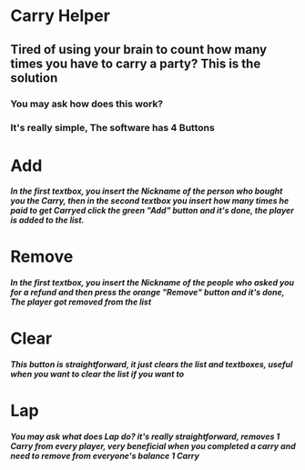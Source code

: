 # Carry Helper
## Tired of using your brain to count how many times you have to carry a party? This is the solution

### You may ask how does this work?

### It's really simple, The software has 4 Buttons
# Add
##### In the first textbox, you insert the Nickname of the person who bought you the Carry, then in the second textbox you insert how many times he paid to get Carryed click the green "Add" button and it's done, the player is added to the list.
# Remove
##### In the first textbox, you insert the Nickname of the people who asked you for a refund and then press the orange "Remove" button and it's done, The player got removed from the list
# Clear
##### This button is straightforward, it just clears the list and textboxes, useful when you want to clear the list if you want to
# Lap
##### You may ask what does Lap do? it's really straightforward, removes 1 Carry from every player, very beneficial when you completed a carry and need to remove from everyone's balance 1 Carry
